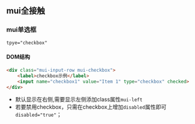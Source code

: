 ## mui全接触

### mui单选框

`tpye="checkbox"`

#### DOM结构

```html
<div class="mui-input-row mui-checkbox">
    <label>checkbox示例</label>
    <input name="checkbox1" value="Item 1" type="checkbox" checked>
</div>
```
- 默认显示在右侧,需要显示左侧添加class属性`mui-left`
- 若要禁用checkbox，只需在checkbox上增加`disabled`属性即可`disabled="true"`；


